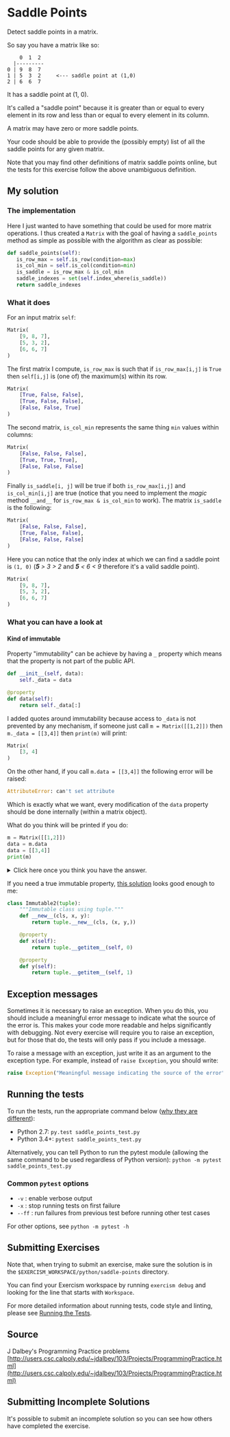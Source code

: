 # Saddle Points

Detect saddle points in a matrix.

So say you have a matrix like so:

```text
    0  1  2
  |---------
0 | 9  8  7
1 | 5  3  2     <--- saddle point at (1,0)
2 | 6  6  7
```

It has a saddle point at (1, 0).

It's called a "saddle point" because it is greater than or equal to
every element in its row and less than or equal to every element in
its column.

A matrix may have zero or more saddle points.

Your code should be able to provide the (possibly empty) list of all the
saddle points for any given matrix.

Note that you may find other definitions of matrix saddle points online,
but the tests for this exercise follow the above unambiguous definition.

## My solution


### The implementation

Here I just wanted to have something that could be used for more matrix operations.
I thus created a `Matrix` with the goal of having a `saddle_points` method as
simple as possible with the algorithm as clear as possible:
```python
def saddle_points(self):
   is_row_max = self.is_row(condition=max)
   is_col_min = self.is_col(condition=min)
   is_saddle = is_row_max & is_col_min
   saddle_indexes = set(self.index_where(is_saddle))
   return saddle_indexes
```

### What it does

For an input matrix `self`:
```python
Matrix(
	[9, 8, 7],
	[5, 3, 2],
	[6, 6, 7]
)
```
The first matrix I compute, `is_row_max` is such that if `is_row_max[i,j]` is `True`
then `self[i,j]` is (one of) the maximum(s) within its row.
```python
Matrix(
	[True, False, False],
	[True, False, False],
	[False, False, True]
)
```
The second matrix, `is_col_min` represents the same thing `min` values within columns:
```python
Matrix(
	[False, False, False],
	[True, True, True],
	[False, False, False]
)
```
Finally `is_saddle[i, j]` will be true if both `is_row_max[i,j]`
and `is_col_min[i,j]` are true (notice that you need to implement the _magic_ method `__and__`
for `is_row_max & is_col_min` to work). The matrix `is_saddle` is the following:
```python
Matrix(
	[False, False, False],
	[True, False, False],
	[False, False, False]
)
```
Here you can notice that the only index at which we can find a saddle point is
`(1, 0)` (_**5** > 3 > 2_ and _**5** < 6 < 9_ therefore it's a valid saddle point).
```python
Matrix(
	[9, 8, 7],
	[5, 3, 2],
	[6, 6, 7]
)
```

### What you can have a look at

#### Kind of immutable

Property "immutability" can be achieve by having a `_` property which means that
the property is not part of the public API.
```python
def __init__(self, data):
    self._data = data

@property
def data(self):
    return self._data[:]
```
I added quotes around immutability
because access to `_data` is not prevented by any mechanism, if someone just call
`m = Matrix([[1,2]])` then `m._data = [[3,4]]` then `print(m)` will print:
```python
Matrix(
	[3, 4]
)
```
On the other hand, if you call `m.data = [[3,4]]` the following error will be raised:
```python
AttributeError: can't set attribute
```
Which is exactly what we want, every modification of the `data` property should be
done internally (within a matrix object).

What do you think will be printed if you do:
```python
m = Matrix([[1,2]])
data = m.data
data = [[3,4]]
print(m)
```
<details>
<summary>
Click here once you think you have the answer.
</summary>

```python
Matrix(
	[1, 2]
)
```

Look closer at the `data` ~~method~~ property:

```python
@property
def data(self):
    return self._data[:]
```

The slice operator `[<start>:<end>]` doesn't return a reference but a copy of the input array.
Therefore `data` and `m.data` are two distinct lists.
```python
m = Matrix([[1,2]])
data = m.data
print("data address =",hex(id(data)))
print("m.data address =", hex(id(m.data)))
```
Prints:
```python
data address = 0x1099b2048
m.data address = 0x10999ee88
```

Notice that `numpy` does return a reference when slicing:
```python
m = numpy.array([1,2,5,4])
sub_m = m[:]
sub_m[2] = 3
print(m)
print("m address =",hex(id(m)))
print("sub_m address =", hex(id(sub_m)))
```

This would print:
```python
[1 2 3 4]
data address = 0x109099a80
m.data address = 0x109099ad0
```
</details>

If you need a true immutable property, [this solution](https://gist.github.com/microamp/9d8e3359bcadd7dca6a8#file-immutable-py-L13) looks good enough to me:
```python
class Immutable2(tuple):
    """Immutable class using tuple."""
    def __new__(cls, x, y):
        return tuple.__new__(cls, (x, y,))

    @property
    def x(self):
        return tuple.__getitem__(self, 0)

    @property
    def y(self):
        return tuple.__getitem__(self, 1)
```

## Exception messages

Sometimes it is necessary to raise an exception. When you do this, you should include a meaningful error message to
indicate what the source of the error is. This makes your code more readable and helps significantly with debugging. Not
every exercise will require you to raise an exception, but for those that do, the tests will only pass if you include
a message.

To raise a message with an exception, just write it as an argument to the exception type. For example, instead of
`raise Exception`, you should write:

```python
raise Exception("Meaningful message indicating the source of the error")
```

## Running the tests

To run the tests, run the appropriate command below ([why they are different](https://github.com/pytest-dev/pytest/issues/1629#issue-161422224)):

- Python 2.7: `py.test saddle_points_test.py`
- Python 3.4+: `pytest saddle_points_test.py`

Alternatively, you can tell Python to run the pytest module (allowing the same command to be used regardless of Python version):
`python -m pytest saddle_points_test.py`

### Common `pytest` options

- `-v` : enable verbose output
- `-x` : stop running tests on first failure
- `--ff` : run failures from previous test before running other test cases

For other options, see `python -m pytest -h`

## Submitting Exercises

Note that, when trying to submit an exercise, make sure the solution is in the `$EXERCISM_WORKSPACE/python/saddle-points` directory.

You can find your Exercism workspace by running `exercism debug` and looking for the line that starts with `Workspace`.

For more detailed information about running tests, code style and linting,
please see [Running the Tests](http://exercism.io/tracks/python/tests).

## Source

J Dalbey's Programming Practice problems [http://users.csc.calpoly.edu/~jdalbey/103/Projects/ProgrammingPractice.html](http://users.csc.calpoly.edu/~jdalbey/103/Projects/ProgrammingPractice.html)

## Submitting Incomplete Solutions

It's possible to submit an incomplete solution so you can see how others have completed the exercise.
